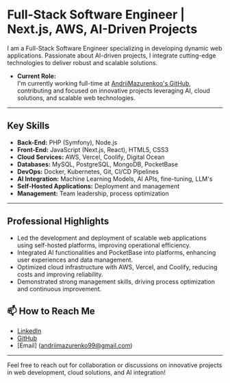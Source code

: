 # Full-Stack Software Engineer | Next.js, AWS, AI-Driven Projects

I am a Full-Stack Software Engineer specializing in developing dynamic web applications. Passionate about AI-driven projects, I integrate cutting-edge technologies to deliver robust and scalable solutions.

- **Current Role:**  
  I'm currently working full-time at [AndriiMazurenkoo's GitHub](https://github.com/AndriiMazurenkoo?tab=overview&from=2024-09-01&to=2024-09-30), contributing and focused on innovative projects leveraging AI, cloud solutions, and scalable web technologies.

---

## Key Skills
- **Back-End:** PHP (Symfony), Node.js  
- **Front-End:** JavaScript (Next.js, React), HTML5, CSS3  
- **Cloud Services:** AWS, Vercel, Coolify, Digital Ocean 
- **Databases:** MySQL, PostgreSQL, MongoDB, PocketBase  
- **DevOps:** Docker, Kubernetes, Git, CI/CD Pipelines  
- **AI Integration:** Machine Learning Models, AI APIs, fine-tuning, LLM's
- **Self-Hosted Applications:** Deployment and management
- **Management:** Team leadership, process optimization  

---

## Professional Highlights
- Led the development and deployment of scalable web applications using self-hosted platforms, improving operational efficiency.  
- Integrated AI functionalities and PocketBase into platforms, enhancing user experiences and data management.  
- Optimized cloud infrastructure with AWS, Vercel, and Coolify, reducing costs and improving reliability.  
- Demonstrated strong management skills, driving process optimization and continuous improvement.  


## 📫 How to Reach Me
- [LinkedIn](https://www.linkedin.com/in/andrii-mazurenko-8868181b2/)
- [GitHub](https://github.com/Ma3uR)
- [Email] (andriimazurenko99@gmail.com)

---

Feel free to reach out for collaboration or discussions on innovative projects in web development, cloud solutions, and AI integration!
